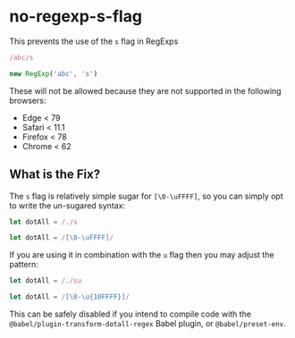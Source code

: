 # no-regexp-s-flag

This prevents the use of the `s` flag in RegExps

```js
/abc/s

new RegExp('abc', 's')
```

These will not be allowed because they are not supported in the following browsers:

 - Edge < 79
 - Safari < 11.1
 - Firefox < 78
 - Chrome < 62


## What is the Fix?

The `s` flag is relatively simple sugar for `[\0-\uFFFF]`, so you can simply opt to write the un-sugared syntax:

```js
let dotAll = /./s

let dotAll = /[\0-\uFFFF]/
```

If you are using it in combination with the `u` flag then you may adjust the pattern:

```js
let dotAll = /./su

let dotAll = /[\0-\u{10FFFF}]/
```

This can be safely disabled if you intend to compile code with the `@babel/plugin-transform-dotall-regex` Babel plugin, or `@babel/preset-env`.
